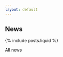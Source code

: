 ```yaml
---
layout: default
---
```

## News

{% include posts.liquid %}

<a href="/all-news.html" class="nav_link">All news</a>
